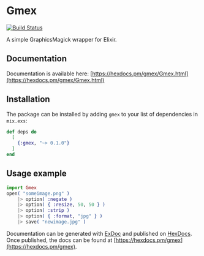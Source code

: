 # Gmex

[![Build Status](https://travis-ci.org/voodoo-child/gmex.png?branch=master)](https://travis-ci.org/voodoo-child/gmex)

A simple GraphicsMagick wrapper for Elixir.

## Documentation

Documentation is available here: [https://hexdocs.pm/gmex/Gmex.html](https://hexdocs.pm/gmex/Gmex.html)

## Installation

The package can be installed
by adding `gmex` to your list of dependencies in `mix.exs`:

```elixir
def deps do
  [
    {:gmex, "~> 0.1.0"}
  ]
end
```

## Usage example

```elixir
import Gmex
open( "someimage.png" )
    |> option( :negate )
    |> option( { :resize, 50, 50 } )
    |> option( :strip )
    |> option( { :format, "jpg" } )
    |> save( "newimage.jpg" )
```


Documentation can be generated with [ExDoc](https://github.com/elixir-lang/ex_doc)
and published on [HexDocs](https://hexdocs.pm). Once published, the docs can
be found at [https://hexdocs.pm/gmex](https://hexdocs.pm/gmex).
